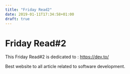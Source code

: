 ```yaml
---
title: "Friday Read2"
date: 2019-01-11T17:34:58+01:00
draft: true
---
```


<h1 class="title">Friday Read#2 </h1>

This Friday Read#2 is dedicated to : https://dev.to/


Best website to all article related to software development.


